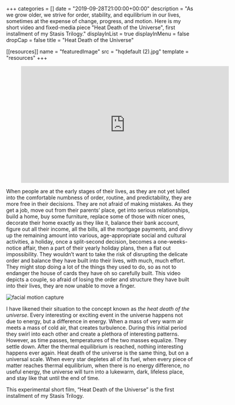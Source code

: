 +++
categories = []
date = "2019-09-28T21:00:00+00:00"
description = "As we grow older, we strive for order, stability, and equilibrium in our lives, sometimes at the expense of change, progress, and motion. Here is my short video and fixed-media piece \"Heat Death of the Universe\", first installment of my Stasis Trilogy."
displayInList = true
displayInMenu = false
dropCap = false
title = "Heat Death of the Universe"

[[resources]]
name = "featuredImage"
src = "hqdefault (2).jpg"
template = "resources"
+++

<!-- blank line -->
<figure class="video_container">
  <iframe width="560" height="315" src="https://www.youtube.com/embed/55htpDoB_hI" frameborder="0" allowfullscreen="true">
  </iframe>
</figure>
<!-- blank line -->

When people are at the early stages of their lives, as they are not yet lulled into the comfortable numbness of order, routine, and predictability, they are more free in their decisions. They are not afraid of making mistakes. As they get a job, move out from their parents’ place, get into serious relationships, build a home, buy some furniture, replace some of those with nicer ones, decorate their home exactly as they like it, balance their bank account, figure out all their income, all the bills, all the mortgage payments, and divvy up the remaining amount into various, age-appropriate social and cultural activities, a holiday, once a split-second decision, becomes a one-weeks-notice affair, then a part of their yearly holiday plans, then a flat out impossibility. They wouldn’t want to take the risk of disrupting the delicate order and balance they have built into their lives, with much, much effort. They might stop doing a lot of the things they used to do, so as not to endanger the house of cards they have oh so carefully built. This video depicts a couple, so afraid of losing the order and structure they have built into their lives, they are now unable to move a finger.

![facial motion capture](face.gif "facial motion capture")

I have likened their situation to the concept known as *the heat death of the universe*. Every interesting or exciting event in the universe happens not due to energy, but a difference in energy. When a mass of very warm air meets a mass of cold air, that creates turbulence. During this initial period they swirl into each other and create a plethora of interesting patterns. However, as time passes, temperatures of the two masses equalize. They settle down. After the thermal equilibrium is reached, nothing interesting happens ever again. Heat death of the universe is the same thing, but on a universal scale. When every star depletes all of its fuel, when every piece of matter reaches thermal equilibrium, when there is no energy difference, no useful energy, the universe will turn into a lukewarm, dark, lifeless place, and stay like that until the end of time.

This experimental short film, “Heat Death of the Universe” is the first installment of my Stasis Trilogy.
